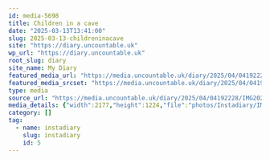```yaml
---
id: media-5698
title: Children in a cave
date: "2025-03-13T13:41:00"
slug: 2025-03-13-childreninacave
site: "https://diary.uncountable.uk"
wp_url: "https://diary.uncountable.uk"
root_slug: diary
site_name: My Diary
featured_media_url: "https://media.uncountable.uk/diary/2025/04/04192228/IMG20250313134100.webp"
featured_media_srcset: "https://media.uncountable.uk/diary/2025/04/04192228/IMG20250313134100-300x169.webp 300w, https://media.uncountable.uk/diary/2025/04/04192228/IMG20250313134100-1024x576.webp 1024w, https://media.uncountable.uk/diary/2025/04/04192228/IMG20250313134100-150x150.webp 150w, https://media.uncountable.uk/diary/2025/04/04192228/IMG20250313134100-640x360.webp 640w, https://media.uncountable.uk/diary/2025/04/04192228/IMG20250313134100.webp 2177w"
type: media
source_url: "https://media.uncountable.uk/diary/2025/04/04192228/IMG20250313134100.webp"
media_details: {"width":2177,"height":1224,"file":"photos/Instadiary/IMG20250313134100.webp","filesize":182494,"sizes":{"medium":{"file":"IMG20250313134100-300x169.webp","width":300,"height":169,"filesize":19394,"mime_type":"image/webp","source_url":"https://media.uncountable.uk/diary/2025/04/04192228/IMG20250313134100-300x169.webp"},"large":{"file":"IMG20250313134100-1024x576.webp","width":1024,"height":576,"filesize":143724,"mime_type":"image/webp","source_url":"https://media.uncountable.uk/diary/2025/04/04192228/IMG20250313134100-1024x576.webp"},"thumbnail":{"file":"IMG20250313134100-150x150.webp","width":150,"height":150,"filesize":8802,"mime_type":"image/webp","source_url":"https://media.uncountable.uk/diary/2025/04/04192228/IMG20250313134100-150x150.webp"},"mobwidth":{"file":"IMG20250313134100-640x360.webp","width":640,"height":360,"filesize":71192,"mime_type":"image/webp","source_url":"https://media.uncountable.uk/diary/2025/04/04192228/IMG20250313134100-640x360.webp"},"full":{"file":"IMG20250313134100.webp","width":2177,"height":1224,"mime_type":"image/webp","source_url":"https://media.uncountable.uk/diary/2025/04/04192228/IMG20250313134100.webp"}},"image_meta":{"aperture":"0","credit":"","camera":"","caption":"","created_timestamp":"0","copyright":"","focal_length":"0","iso":"0","shutter_speed":"0","title":"","orientation":"0","keywords":[]}}
category: []
tag:
  - name: instadiary
    slug: instadiary
    id: 5
---
```


